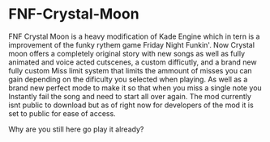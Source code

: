 # FNF-Crystal-Moon
 FNF Crystal Moon is a heavy modification of Kade Engine which in tern is a improvement of the funky rythem game Friday Night Funkin'. Now Crystal moon offers a completely original story with new songs as well as fully animated and voice acted cutscenes, a custom difficutly, and a brand new fully custom Miss limit system that limits the ammount of misses you can gain depending on the dificulty you selected when playing. As well as a brand new perfect mode to make it so that when you miss a single note you Instantly fail the song and need to start all over again. The mod currently isnt public to download but as of right now for developers of the mod it is set to public for ease of access.

Why are you still here go play it already?

